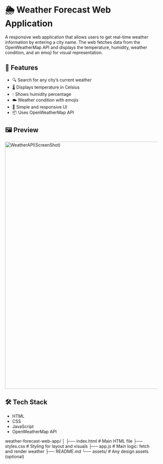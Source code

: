 # 🌦️ Weather Forecast Web Application

A responsive web application that allows users to get real-time weather information by entering a city name. The web fetches data from the OpenWeatherMap API and displays the temperature, humidity, weather condition, and an emoji for visual representation.

## 🚀 Features

- 🔍 Search for any city’s current weather
- 🌡️ Displays temperature in Celsius
- 💧 Shows humidity percentage
- ☁️ Weather condition with emojis
- 🔄 Simple and responsive UI
- 📦 Uses OpenWeatherMap API

## 🖼️ Preview
<img width="704" height="813" alt="WeatherAPI(ScreenShot)" src="https://github.com/user-attachments/assets/a154c613-4e99-49cf-a562-cdb66b77e53b" />



## 🛠️ Tech Stack

- HTML
- CSS
- JavaScript 
- OpenWeatherMap API

weather-forecast-web-app/
│
├── index.html        # Main HTML file
├── styles.css        # Styling for layout and visuals
├── app.js            # Main logic: fetch and render weather
├── README.md
└── assets/           # Any design assets (optional)
